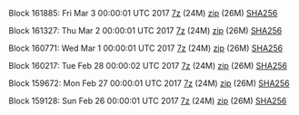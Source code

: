 Block 161885: Fri Mar  3 00:00:01 UTC 2017 [7z](https://transfer.sh/XrPP8/bootstrap.dat.20170303.7z) (24M) [zip](https://transfer.sh/K8288/bootstrap.dat.20170303.zip) (26M) [SHA256](https://transfer.sh/dLzaq/sha256.txt)

Block 161327: Thu Mar  2 00:00:01 UTC 2017 [7z](https://transfer.sh/ahwxT/bootstrap.dat.20170302.7z) (24M) [zip](https://transfer.sh/mAJUJ/bootstrap.dat.20170302.zip) (26M) [SHA256](https://transfer.sh/y4Qm6/sha256.txt)

Block 160771: Wed Mar  1 00:00:01 UTC 2017 [7z](https://transfer.sh/JFxRM/bootstrap.dat.20170301.7z) (24M) [zip](https://transfer.sh/L0rst/bootstrap.dat.20170301.zip) (26M) [SHA256](https://transfer.sh/CFDLx/sha256.txt)

Block 160217: Tue Feb 28 00:00:02 UTC 2017 [7z](https://transfer.sh/t29cT/bootstrap.dat.20170228.7z) (24M) [zip](https://transfer.sh/U95hh/bootstrap.dat.20170228.zip) (26M) [SHA256](https://transfer.sh/Gn6oF/sha256.txt)

Block 159672: Mon Feb 27 00:00:01 UTC 2017 [7z](https://transfer.sh/11sOoQ/bootstrap.dat.20170227.7z) (24M) [zip](https://transfer.sh/JNsWP/bootstrap.dat.20170227.zip) (26M) [SHA256](https://transfer.sh/jdv0n/sha256.txt)

Block 159128: Sun Feb 26 00:00:01 UTC 2017 [7z](https://transfer.sh/9Xp3m/bootstrap.dat.20170226.7z) (24M) [zip](https://transfer.sh/vEaEK/bootstrap.dat.20170226.zip) (26M) [SHA256](https://transfer.sh/TOc2D/sha256.txt)
